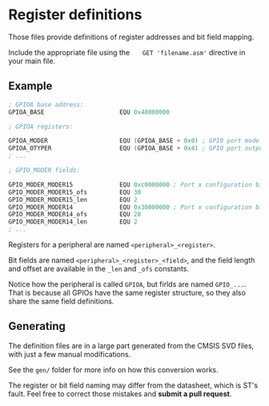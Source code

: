 Register definitions
====================

Those files provide definitions of register addresses and bit field mapping.

Include the appropriate file using the `   GET 'filename.asm'` directive in your
main file.

Example
-------

```asm
; GPIOA base address:
GPIOA_BASE                     EQU 0x48000000

; GPIOA registers:

GPIOA_MODER                    EQU (GPIOA_BASE + 0x0) ; GPIO port mode register
GPIOA_OTYPER                   EQU (GPIOA_BASE + 0x4) ; GPIO port output type register
; ...

; GPIO_MODER fields:

GPIO_MODER_MODER15             EQU 0xc0000000 ; Port x configuration bits (y = 0..15)
GPIO_MODER_MODER15_ofs         EQU 30
GPIO_MODER_MODER15_len         EQU 2
GPIO_MODER_MODER14             EQU 0x30000000 ; Port x configuration bits (y = 0..15)
GPIO_MODER_MODER14_ofs         EQU 28
GPIO_MODER_MODER14_len         EQU 2
; ...
```

Registers for a peripheral are named `<peripheral>_<register>`.

Bit fields are named `<peripheral>_<register>_<field>`, and the field length and offset 
are available in the `_len` and `_ofs` constants.

Notice how the peripheral is called `GPIOA`, but firlds are named `GPIO_...`. That is because
all GPIOs have the same register structure, so they also share the same field definitions.

Generating
----------

The definition files are in a large part generated from the CMSIS SVD files, with just a few manual modifications.

See the `gen/` folder for more info on how this conversion works.

The register or bit field naming may differ from the datasheet, which is ST's fault. Feel free to correct those mistakes and **submit a pull request**.

